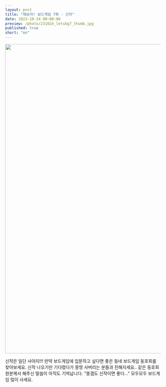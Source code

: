 ```yaml
---
layout: post
title: "해보자! 보드게임 7화 - 신작"
date: 2023-10-24 00:00:00
preview: /photo/231024_letsbg7_thumb.jpg
published: true
short: "on"
---
```


<img src="/photo/231024_letsbg7.jpg" width="1000">


신작은 일단 사야지!!!
만약 보드게임에 입문하고 싶다면 좋은 동네 보드게임 동호회를 찾아보세요.
신작 나오기만 기다렸다가 몽땅 사버리는 분들과 친해지세요..
같은 동호회원분께서 해주신 말씀이 아직도 기억납니다. 
"똥겜도 신작이면 좋다..."
모두모두 보드게임 많이 사세요.